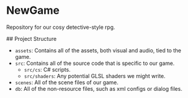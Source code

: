 # NewGame
Repository for our cosy detective-style rpg.  

## Project Structure  
- `assets`: Contains all of the assets, both visual and audio, tied to the game.
- `src`: Contains all of the source code that is specific to our game.
  - `src/cs`: C# scripts.
  - `src/shaders`: Any potential GLSL shaders we might write.
- `scenes`: All of the scene files of our game.
- `db`: All of the non-resource files, such as xml configs or dialog files.

